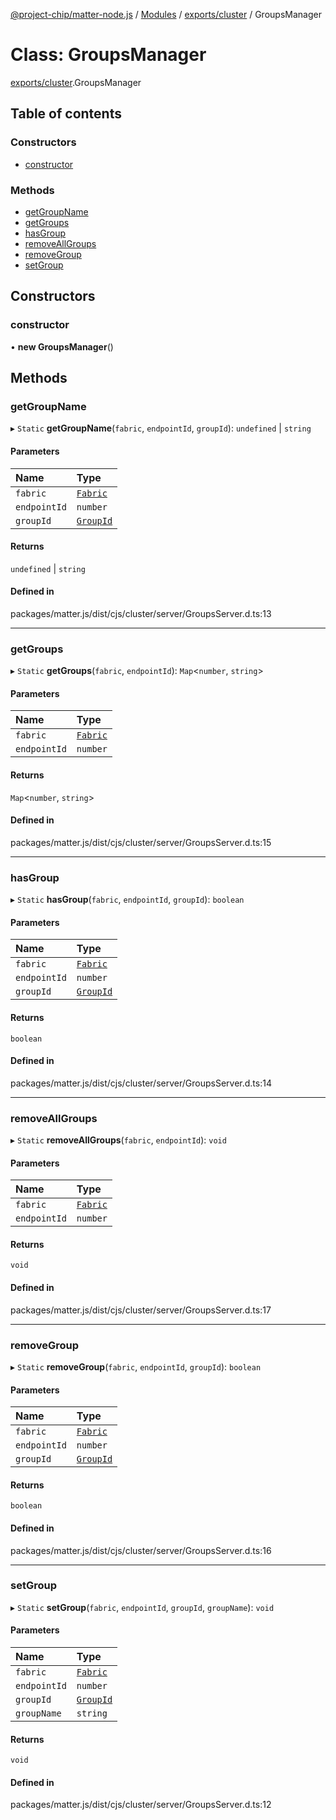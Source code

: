 [@project-chip/matter-node.js](../README.md) / [Modules](../modules.md) / [exports/cluster](../modules/exports_cluster.md) / GroupsManager

# Class: GroupsManager

[exports/cluster](../modules/exports_cluster.md).GroupsManager

## Table of contents

### Constructors

- [constructor](exports_cluster.GroupsManager.md#constructor)

### Methods

- [getGroupName](exports_cluster.GroupsManager.md#getgroupname)
- [getGroups](exports_cluster.GroupsManager.md#getgroups)
- [hasGroup](exports_cluster.GroupsManager.md#hasgroup)
- [removeAllGroups](exports_cluster.GroupsManager.md#removeallgroups)
- [removeGroup](exports_cluster.GroupsManager.md#removegroup)
- [setGroup](exports_cluster.GroupsManager.md#setgroup)

## Constructors

### constructor

• **new GroupsManager**()

## Methods

### getGroupName

▸ `Static` **getGroupName**(`fabric`, `endpointId`, `groupId`): `undefined` \| `string`

#### Parameters

| Name | Type |
| :------ | :------ |
| `fabric` | [`Fabric`](exports_fabric.Fabric.md) |
| `endpointId` | `number` |
| `groupId` | [`GroupId`](exports_datatype.GroupId.md) |

#### Returns

`undefined` \| `string`

#### Defined in

packages/matter.js/dist/cjs/cluster/server/GroupsServer.d.ts:13

___

### getGroups

▸ `Static` **getGroups**(`fabric`, `endpointId`): `Map`<`number`, `string`\>

#### Parameters

| Name | Type |
| :------ | :------ |
| `fabric` | [`Fabric`](exports_fabric.Fabric.md) |
| `endpointId` | `number` |

#### Returns

`Map`<`number`, `string`\>

#### Defined in

packages/matter.js/dist/cjs/cluster/server/GroupsServer.d.ts:15

___

### hasGroup

▸ `Static` **hasGroup**(`fabric`, `endpointId`, `groupId`): `boolean`

#### Parameters

| Name | Type |
| :------ | :------ |
| `fabric` | [`Fabric`](exports_fabric.Fabric.md) |
| `endpointId` | `number` |
| `groupId` | [`GroupId`](exports_datatype.GroupId.md) |

#### Returns

`boolean`

#### Defined in

packages/matter.js/dist/cjs/cluster/server/GroupsServer.d.ts:14

___

### removeAllGroups

▸ `Static` **removeAllGroups**(`fabric`, `endpointId`): `void`

#### Parameters

| Name | Type |
| :------ | :------ |
| `fabric` | [`Fabric`](exports_fabric.Fabric.md) |
| `endpointId` | `number` |

#### Returns

`void`

#### Defined in

packages/matter.js/dist/cjs/cluster/server/GroupsServer.d.ts:17

___

### removeGroup

▸ `Static` **removeGroup**(`fabric`, `endpointId`, `groupId`): `boolean`

#### Parameters

| Name | Type |
| :------ | :------ |
| `fabric` | [`Fabric`](exports_fabric.Fabric.md) |
| `endpointId` | `number` |
| `groupId` | [`GroupId`](exports_datatype.GroupId.md) |

#### Returns

`boolean`

#### Defined in

packages/matter.js/dist/cjs/cluster/server/GroupsServer.d.ts:16

___

### setGroup

▸ `Static` **setGroup**(`fabric`, `endpointId`, `groupId`, `groupName`): `void`

#### Parameters

| Name | Type |
| :------ | :------ |
| `fabric` | [`Fabric`](exports_fabric.Fabric.md) |
| `endpointId` | `number` |
| `groupId` | [`GroupId`](exports_datatype.GroupId.md) |
| `groupName` | `string` |

#### Returns

`void`

#### Defined in

packages/matter.js/dist/cjs/cluster/server/GroupsServer.d.ts:12
